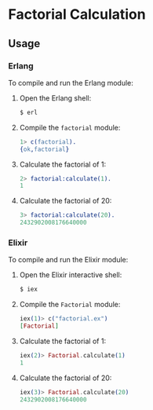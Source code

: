 # Factorial Calculation

## Usage

### Erlang

To compile and run the Erlang module:

1. Open the Erlang shell:

   ```bash
   $ erl
   ```

2. Compile the `factorial` module:

   ```erlang
   1> c(factorial).
   {ok,factorial}
   ```

3. Calculate the factorial of 1:

   ```erlang
   2> factorial:calculate(1).
   1
   ```

4. Calculate the factorial of 20:
   ```erlang
   3> factorial:calculate(20).
   2432902008176640000
   ```

### Elixir

To compile and run the Elixir module:

1. Open the Elixir interactive shell:

   ```bash
   $ iex
   ```

2. Compile the `Factorial` module:

   ```elixir
   iex(1)> c("factorial.ex")
   [Factorial]
   ```

3. Calculate the factorial of 1:

   ```elixir
   iex(2)> Factorial.calculate(1)
   1
   ```

4. Calculate the factorial of 20:
   ```elixir
   iex(3)> Factorial.calculate(20)
   2432902008176640000
   ```
